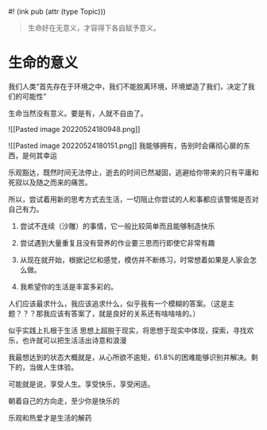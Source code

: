 #! (ink pub (attr (type Topic)))

> 生命好在无意义，才容得下各自赋予意义。
# 生命的意义

我们人类“首先存在于环境之中，我们不能脱离环境，环境塑造了我们，决定了我们的可能性”

生命当然没有意义。要是有，人就不自由了。


![[Pasted image 20220524180948.png]]


![[Pasted image 20220524180151.png]]
我能够拥有，告别时会痛彻心扉的东西，是何其幸运



乐观豁达，既然时间无法停止，逝去的时间已然凝固，逃避给你带来的只有平庸和死寂以及随之而来的痛苦。

所以，尝试着用新的思考方式去生活，一切阻止你尝试的人和事都应该警惕是否对自己有力。

1.  尝试不连续（沙雕）的事情，它一般比较简单而且能够制造快乐
    
2.  尝试遇到大量重复且没有营养的作业要三思而行即使它非常有趣
    
3.  从现在就开始，根据记忆和感觉，模仿并不断练习，时常想着如果是人家会怎么做。
    
4.  我希望你的生活是丰富多彩的。




  


人们应该最求什么，我应该追求什么，似乎我有一个模糊的答案。（这是主题？？？那我应该有答案了，就是良好的关系还有啥啥啥的。）

  

似乎实践上扎根于生活 思想上超脱于现实，将思想于现实中体现，探索，寻找欢乐，也许就可以把生活活出诗意和浪漫




  

我最想达到的状态大概就是，从心所欲不逾矩，61.8%的困难能够识别并解决。剩下的，当做人生体验。

可能就是说，享受人生。享受快乐，享受闲适。


  

朝着自己的方向走，至少你是快乐的

乐观和热爱才是生活的解药